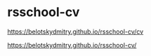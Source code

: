 # rsschool-cv
https://belotskydmitry.github.io/rsschool-cv/cv

https://belotskydmitry.github.io/rsschool-cv/